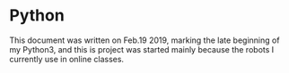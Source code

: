 # Python

This document was written on Feb.19 2019, marking the late beginning of my Python3, and this is project was started mainly because the robots
I currently use in online classes.
